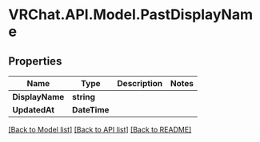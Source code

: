 # VRChat.API.Model.PastDisplayName

## Properties

Name | Type | Description | Notes
------------ | ------------- | ------------- | -------------
**DisplayName** | **string** |  | 
**UpdatedAt** | **DateTime** |  | 

[[Back to Model list]](../README.md#documentation-for-models) [[Back to API list]](../README.md#documentation-for-api-endpoints) [[Back to README]](../README.md)

